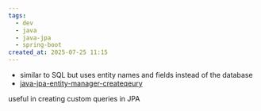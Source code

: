 ```yaml
---
tags:
  - dev
  - java
  - java-jpa
  - spring-boot
created_at: 2025-07-25 11:15
---
```

- similar to SQL but uses entity names and fields instead of the database
- [java-jpa-entity-manager-createqeury](java-jpa-entity-manager-createqeury.md)

useful in creating custom queries in JPA